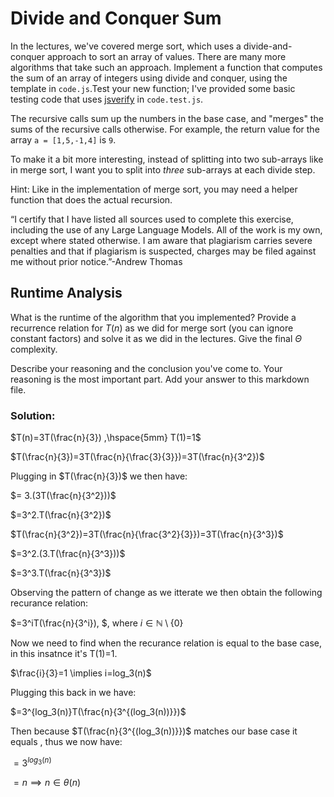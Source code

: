 # Divide and Conquer Sum
In the lectures, we've covered merge sort, which uses a divide-and-conquer
approach to sort an array of values. There are many more algorithms that take
such an approach. Implement a function that computes the sum of an array of
integers using divide and conquer, using the template in `code.js`.Test your
new function; I've provided some basic testing code that uses
[jsverify](https://jsverify.github.io/) in `code.test.js`.


The recursive calls sum up the numbers in the base case, and "merges" the sums
of the recursive calls otherwise. For example, the return value for the array `a
= [1,5,-1,4]` is `9`.


To make it a bit more interesting, instead of splitting into two sub-arrays like
in merge sort, I want you to split into *three* sub-arrays at each divide step.


Hint: Like in the implementation of merge sort, you may need a helper function
that does the actual recursion.

“I certify that I have listed all sources used to complete this exercise, including the use
of any Large Language Models. All of the work is my own, except where stated
otherwise. I am aware that plagiarism carries severe penalties and that if plagiarism is
suspected, charges may be filed against me without prior notice.”-Andrew Thomas


## Runtime Analysis

What is the runtime of the algorithm that you implemented? Provide a recurrence
relation for $T(n)$ as we did for merge sort (you can ignore constant factors)
and solve it as we did in the lectures. Give the final $\Theta$ complexity.

Describe your reasoning and the conclusion you've come to. Your reasoning is the
most important part. Add your answer to this markdown file. 

### Solution:


$T(n)=3T(\frac{n}{3}) ,\hspace{5mm} T(1)=1$

$T(\frac{n}{3})=3T(\frac{n}{\frac{3}{3}})=3T(\frac{n}{3^2})$

Plugging in $T(\frac{n}{3})$ we then have:

$= 3.(3T(\frac{n}{3^2}))$


$=3^2.T(\frac{n}{3^2})$

$T(\frac{n}{3^2})=3T(\frac{n}{\frac{3^2}{3}})=3T(\frac{n}{3^3})$

$=3^2.(3.T(\frac{n}{3^3}))$

$=3^3.T(\frac{n}{3^3})$

Observing the pattern of change as we itterate we then obtain the following recurance relation:

$=3^iT(\frac{n}{3^i}), $, where $i \in \mathbb{N}\setminus{\{0}\}$

Now we need to find when the recurance relation is equal to the base case, in this insatnce it's T(1)=1.

$\frac{i}{3}=1 \implies i=log_3(n)$

Plugging this back in we have:

$=3^{log_3(n)}T(\frac{n}{3^{(log_3(n))}})$

Then because $T(\frac{n}{3^{(log_3(n))}})$ matches our base case it equals , thus we now have:

$=3^{log_3(n)}$

$=n \implies n \in \theta(n)$
